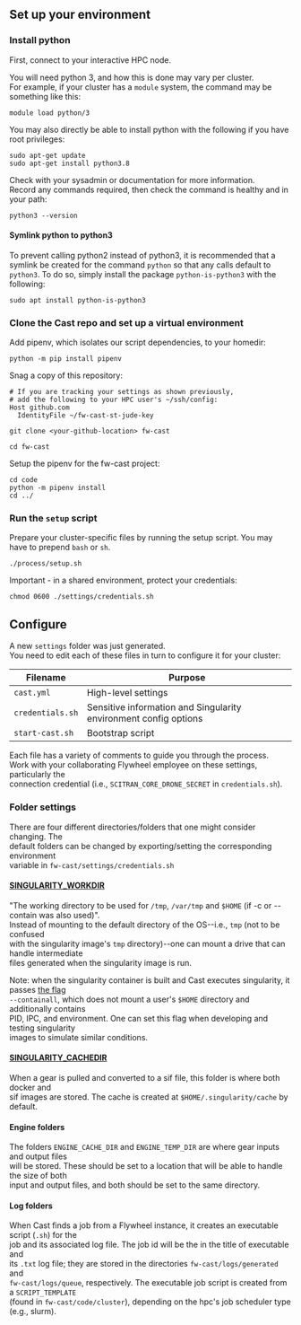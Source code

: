 ## Set up your environment

### Install python

First, connect to your interactive HPC node.

You will need python 3, and how this is done may vary per cluster.<br/>
For example, if your cluster has a `module` system, the command may be something like this:

```
module load python/3
```

You may also directly be able to install python with the following if you have root privileges:

```
sudo apt-get update
sudo apt-get install python3.8
```

Check with your sysadmin or documentation for more information.<br/>
Record any commands required, then check the command is healthy and in your path:

```
python3 --version
```

#### Symlink python to python3

To prevent calling python2 instead of python3, it is recommended that a symlink be created for the command 
`python` so that any calls default to `python3`. To do so, simply install the package 
`python-is-python3` with the following:

```
sudo apt install python-is-python3
```

### Clone the Cast repo and set up a virtual environment

Add pipenv, which isolates our script dependencies, to your homedir:

```
python -m pip install pipenv
```

Snag a copy of this repository:

```
# If you are tracking your settings as shown previously,
# add the following to your HPC user's ~/ssh/config:
Host github.com
  IdentityFile ~/fw-cast-st-jude-key

git clone <your-github-location> fw-cast

cd fw-cast
```

Setup the pipenv for the fw-cast project:
```
cd code
python -m pipenv install
cd ../
```

### Run the `setup` script
Prepare your cluster-specific files by running the setup script. You may have to 
prepend `bash` or `sh`.

```
./process/setup.sh
```

Important - in a shared environment, protect your credentials:

```
chmod 0600 ./settings/credentials.sh
```

## Configure

A new `settings` folder was just generated.<br/>
You need to edit each of these files in turn to configure it for your cluster:

| Filename         | Purpose               |
| -----------------| ----------------------|
| `cast.yml`       | High-level settings   |
| `credentials.sh` | Sensitive information and Singularity environment config options |
| `start-cast.sh`  | Bootstrap script      |

Each file has a variety of comments to guide you through the process.<br/>
Work with your collaborating Flywheel employee on these settings, particularly the <br/>
connection credential (i.e., `SCITRAN_CORE_DRONE_SECRET` in `credentials.sh`).


### Folder settings
There are four different directories/folders that one might consider changing.  The <br/>
default folders can be changed by exporting/setting the corresponding environment <br/>
variable in `fw-cast/settings/credentials.sh`


#### [SINGULARITY_WORKDIR](https://sylabs.io/guides/latest/user-guide/appendix.html)
"The working directory to be used for `/tmp`, `/var/tmp` and `$HOME` (if -c or --contain was also used)".<br/>
Instead of mounting to the default directory of the OS--i.e., `tmp` (not to be confused <br/>
with the singularity image's `tmp` directory)--one can mount a drive that can handle intermediate <br/>
files generated when the singularity image is run.

Note: when the singularity container is built and Cast executes singularity, it passes [the flag](https://sylabs.io/guides/latest/user-guide/bind_paths_and_mounts.html?highlight=containall#containall) <br/>
`--containall`, which does not mount a user's `$HOME` directory and additionally contains <br/>
PID, IPC, and environment. One can set this flag when developing and testing singularity <br/> 
images to simulate similar conditions. 

#### [SINGULARITY_CACHEDIR](https://sylabs.io/guides/latest/user-guide/build_env.html#sec-cache)
When a gear is pulled and converted to a sif file, this folder is where both docker and <br/>
sif images are stored. The cache is created at `$HOME/.singularity/cache` by default. </br>


#### Engine folders
The folders `ENGINE_CACHE_DIR` and `ENGINE_TEMP_DIR` are where gear inputs and output files <br/>
will be stored. These should be set to a location that will be able to handle the size of both
<br/> input and output files, and both should be set to the same directory.

#### Log folders
When Cast finds a job from a Flywheel instance, it creates an executable script (`.sh`) for the <br/>
job and its associated log file. The job id will be the in the title of executable and <br/>
its `.txt` log file; they are stored in the directories `fw-cast/logs/generated` and <br/>
`fw-cast/logs/queue`, respectively.  The executable job script is created from a `SCRIPT_TEMPLATE` <br/>
(found in `fw-cast/code/cluster`), depending on the hpc's job scheduler type (e.g., slurm).
  